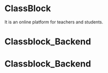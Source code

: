 # ClassBlock

It is an online platform for teachers and students.
# Classblock_Backend
# Classblock_Backend
